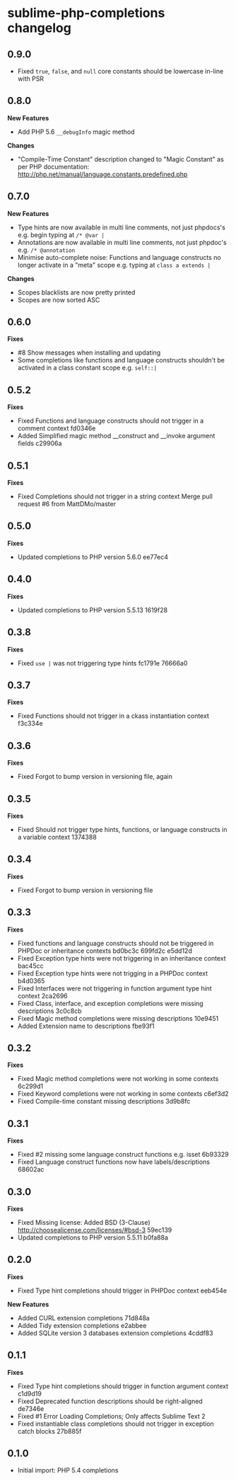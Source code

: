 # sublime-php-completions changelog

## 0.9.0

* Fixed `true`, `false`, and `null` core constants should be lowercase in-line with PSR

## 0.8.0

**New Features**

* Add PHP 5.6 `__debugInfo` magic method

**Changes**

* "Compile-Time Constant" description changed to "Magic Constant" as per PHP documentation: http://php.net/manual/language.constants.predefined.php

## 0.7.0

**New Features**

* Type hints are now available in multi line comments, not just phpdocs's e.g. begin typing at `/* @var |`
* Annotations are now available in multi line comments, not just phpdoc's e.g. `/* @annotation `
* Minimise auto-complete noise: Functions and language constructs no longer activate in a "meta" scope e.g. typing at `class a extends |`

**Changes**

* Scopes blacklists are now pretty printed
* Scopes are now sorted ASC

## 0.6.0

**Fixes**

* #8 Show messages when installing and updating
* Some completions like functions and language constructs shouldn't be activated in a class constant scope e.g. `self::|`

## 0.5.2

**Fixes**

* Fixed Functions and language constructs should not trigger in a comment context fd0346e
* Added Simplified magic method __construct and __invoke argument fields c29906a

## 0.5.1

**Fixes**

* Fixed Completions should not trigger in a string context Merge pull request #6 from MattDMo/master

## 0.5.0

**Fixes**

* Updated completions to PHP version 5.6.0 ee77ec4

## 0.4.0

**Fixes**

* Updated completions to PHP version 5.5.13 1619f28

## 0.3.8

**Fixes**

* Fixed `use |` was not triggering type hints fc1791e 76666a0

## 0.3.7

**Fixes**

* Fixed Functions should not trigger in a ckass instantiation context f3c334e

## 0.3.6

**Fixes**

* Fixed Forgot to bump version in versioning file, again

## 0.3.5

**Fixes**

* Fixed Should not trigger type hints, functions, or language constructs in a variable context 1374388

## 0.3.4

**Fixes**

* Fixed Forgot to bump version in versioning file

## 0.3.3

**Fixes**

* Fixed functions and language constructs should not be triggered in PHPDoc or inheritance contexts bd0bc3c 699fd2c e5dd12d
* Fixed Exception type hints were not triggering in an inheritance context bac45cc
* Fixed Exception type hints were not trigging in a PHPDoc context b4d0365
* Fixed Interfaces were not triggering in function argument type hint context 2ca2696
* Fixed Class, interface, and exception completions were missing descriptions 3c0c8cb
* Fixed Magic method completions were missing descriptions 10e9451
* Added Extension name to descriptions fbe93f1

## 0.3.2

**Fixes**

* Fixed Magic method completions were not working in some contexts 6c299d1
* Fixed Keyword completions were not working in some contexts c6ef3d2
* Fixed Compile-time constant missing descriptions 3d9b8fc

## 0.3.1

**Fixes**

* Fixed #2 missing some language construct functions e.g. isset 6b93329
* Fixed Language construct functions now have labels/descriptions 68602ac

## 0.3.0

**Fixes**

* Fixed Missing license: Added BSD (3-Clause) http://choosealicense.com/licenses/#bsd-3 59ec139
* Updated completions to PHP version 5.5.11 b0fa88a

## 0.2.0

**Fixes**

* Fixed Type hint completions should trigger in PHPDoc context eeb454e

**New Features**

* Added CURL extension completions 71d848a
* Added Tidy extension completions e2abbee
* Added SQLite version 3 databases extension completions 4cddf83

## 0.1.1

**Fixes**

* Fixed Type hint completions should trigger in function argument context c1d9d19
* Fixed Deprecated function descriptions should be right-aligned de7346e
* Fixed #1 Error Loading Completions; Only affects Sublime Text 2
* Fixed instantiable class completions should not trigger in exception catch blocks 27b885f

## 0.1.0

* Initial import: PHP 5.4 completions
